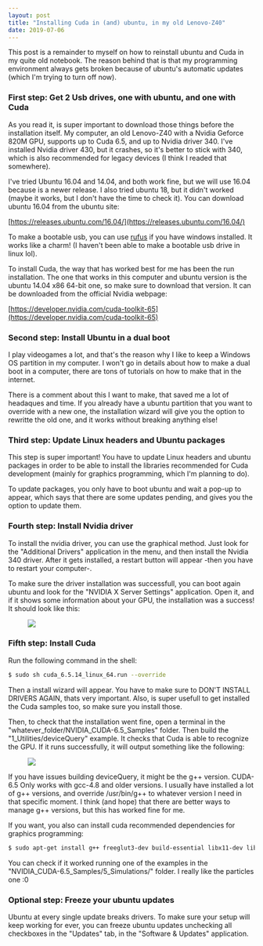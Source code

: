 ```yaml
---
layout: post
title: "Installing Cuda in (and) ubuntu, in my old Lenovo-Z40"
date: 2019-07-06
---
```


This post is a remainder to myself on how to reinstall ubuntu and Cuda in my quite old notebook. The reason behind that is that my programming environment always gets broken because of ubuntu's automatic updates (which I'm trying to turn off now).

### First step: Get 2 Usb drives, one with ubuntu, and one with Cuda

As you read it, is super important to download those things before the installation itself. My computer, an old Lenovo-Z40 with a Nvidia Geforce 820M GPU, supports up to Cuda 6.5, and up to Nvidia driver 340. I've installed Nvidia driver 430, but it crashes, so it's better to stick with 340, which is also recommended for legacy devices (I think I readed that somewhere).

I've tried Ubuntu 16.04 and 14.04, and both work fine, but we will use 16.04 because is a newer release. I also tried ubuntu 18, but it didn't worked (maybe it works, but I don't have the time to check it). You can download ubuntu 16.04 from the ubuntu site:

[https://releases.ubuntu.com/16.04/](https://releases.ubuntu.com/16.04/)


To make a bootable usb, you can use [rufus](https://rufus.ie/) if you have windows installed. It works like a charm! (I haven't been able to make a bootable usb drive in linux lol).

To install Cuda, the way that has worked best for me has been the run installation. The one that works in this computer and ubuntu version is the ubuntu 14.04 x86 64-bit one, so make sure to download that version. It can be downloaded from the official Nvidia webpage:

[https://developer.nvidia.com/cuda-toolkit-65](https://developer.nvidia.com/cuda-toolkit-65)

### Second step: Install Ubuntu in a dual boot

I play videogames a lot, and that's the reason why I like to keep a Windows OS partition in my computer. I won't go in details about how to make a dual boot in a computer, there are tons of tutorials on how to make that in the internet.

There is a comment about this I want to make, that saved me a lot of headaques and time. If you already have a ubuntu partition that you want to override with a new one, the installation wizard will give you the option to rewritte the old one, and it works without breaking anything else!

### Third step: Update Linux headers and Ubuntu packages

This step is super important! You have to update Linux headers and ubuntu packages in order to be able to install the libraries recommended for Cuda development (mainly for graphics programming, which I'm planning to do).

To update packages, you only have to boot ubuntu and wait a pop-up to appear, which says that there are some updates pending, and gives you the option to update them.

### Fourth step: Install Nvidia driver

To install the nvidia driver, you can use the graphical method. Just look for the "Additional Drivers" application in the menu, and then install the Nvidia 340 driver. After it gets installed, a restart button will appear -then you have to restart your computer-.

To make sure the driver installation was successfull, you can boot again ubuntu and look for the "NVIDIA X Server Settings" application. Open it, and if it shows some information about your GPU, the installation was a success! It should look like this:

<figure class="centered-jpg">
<img src="../../images/nvidiaDriver.jpg"> 
</figure>

### Fifth step: Install Cuda

Run the following command in the shell:

```bash
$ sudo sh cuda_6.5.14_linux_64.run --override
```

Then a install wizard will appear. You have to make sure to DON'T INSTALL DRIVERS AGAIN, thats very important. Also, is super usefull to get installed the Cuda samples too, so make sure you install those.

Then, to check that the installation went fine, open a terminal in the "whatever_folder/NVIDIA_CUDA-6.5_Samples" folder. Then build the "1_Utilities/deviceQuery" example. It checks that Cuda is able to recognize the GPU. If it runs successfully, it will output something like the following:

<figure class="centered-jpg">
<img src="../../images/deviceQuery.jpg"> 
</figure>

If you have issues building deviceQuery, it might be the g++ version. CUDA-6.5 Only works with gcc-4.8 and older versions. I usually have installed a lot of g++ versions, and override /usr/bin/g++ to whatever version I need in that specific moment. I think (and hope) that there are better ways to manage g++ versions, but this has worked fine for me.

If you want, you also can install cuda recommended dependencies for graphics programming:

```bash
$ sudo apt-get install g++ freeglut3-dev build-essential libx11-dev libxmu-dev libxi-dev libglu1-mesa libglu1-mesa-dev
```

You can check if it worked running one of the examples in the "NVIDIA_CUDA-6.5_Samples/5_Simulations/" folder. I really like the particles one :0

### Optional step: Freeze your ubuntu updates

Ubuntu at every single update breaks drivers. To make sure your setup will keep working for ever, you can freeze ubuntu updates unchecking all checkboxes in the "Updates" tab, in the "Software & Updates" application.